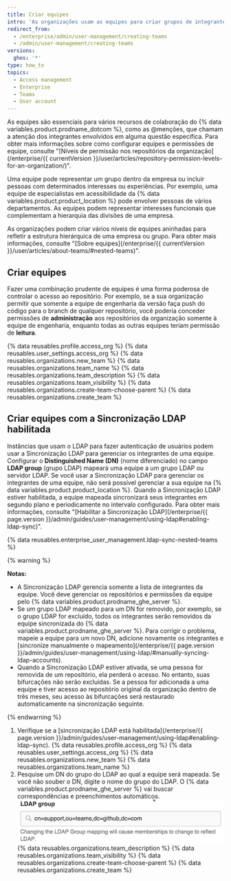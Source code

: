 ```yaml
---
title: Criar equipes
intro: 'As organizações usam as equipes para criar grupos de integrantes e controlar o acesso aos repositórios. Os integrantes da equipe podem receber permissões de leitura, gravação ou administração em determinados repositórios.'
redirect_from:
  - /enterprise/admin/user-management/creating-teams
  - /admin/user-management/creating-teams
versions:
  ghes: '*'
type: how_to
topics:
  - Access management
  - Enterprise
  - Teams
  - User account
---
```


As equipes são essenciais para vários recursos de colaboração do {% data variables.product.prodname_dotcom %}, como as @menções, que chamam a atenção dos integrantes envolvidos em alguma questão específica. Para obter mais informações sobre como configurar equipes e permissões de equipe, consulte "[Níveis de permissão nos repositórios da organização](/enterprise/{{ currentVersion }}/user/articles/repository-permission-levels-for-an-organization/)".

Uma equipe pode representar um grupo dentro da empresa ou incluir pessoas com determinados interesses ou experiências. Por exemplo, uma equipe de especialistas em acessibilidade da {% data variables.product.product_location %} pode envolver pessoas de vários departamentos. As equipes podem representar interesses funcionais que complementam a hierarquia das divisões de uma empresa.

As organizações podem criar vários níveis de equipes aninhadas para refletir a estrutura hierárquica de uma empresa ou grupo. Para obter mais informações, consulte "[Sobre equipes](/enterprise/{{ currentVersion }}/user/articles/about-teams/#nested-teams)".

## Criar equipes

Fazer uma combinação prudente de equipes é uma forma poderosa de controlar o acesso ao repositório. Por exemplo, se a sua organização permitir que somente a equipe de engenharia da versão faça push do código para o branch de qualquer repositório, você poderia conceder permissões de **administração** aos repositórios da organização somente à equipe de engenharia, enquanto todas as outras equipes teriam permissão de **leitura**.

{% data reusables.profile.access_org %}
{% data reusables.user_settings.access_org %}
{% data reusables.organizations.new_team %}
{% data reusables.organizations.team_name %}
{% data reusables.organizations.team_description %}
{% data reusables.organizations.team_visibility %}
{% data reusables.organizations.create-team-choose-parent %}
{% data reusables.organizations.create_team %}

## Criar equipes com a Sincronização LDAP habilitada

Instâncias que usam o LDAP para fazer autenticação de usuários podem usar a Sincronização LDAP para gerenciar os integrantes de uma equipe. Configurar o **Distinguished Name (DN)** (nome diferenciado) no campo **LDAP group** (grupo LDAP) mapeará uma equipe a um grupo LDAP ou servidor LDAP. Se você usar a Sincronização LDAP para gerenciar os integrantes de uma equipe, não será possível gerenciar a sua equipe na {% data variables.product.product_location %}. Quando a Sincronização LDAP estiver habilitada, a equipe mapeada sincronizará seus integrantes em segundo plano e periodicamente no intervalo configurado. Para obter mais informações, consulte "[Habilitar a Sincronização LDAP](/enterprise/{{ page.version }}/admin/guides/user-management/using-ldap#enabling-ldap-sync)".

{% data reusables.enterprise_user_management.ldap-sync-nested-teams %}

{% warning %}

**Notas:**
- A Sincronização LDAP gerencia somente a lista de integrantes da equipe. Você deve gerenciar os repositórios e permissões da equipe pelo {% data variables.product.prodname_ghe_server %}.
- Se um grupo LDAP mapeado para um DN for removido, por exemplo, se o grupo LDAP for excluído, todos os integrantes serão removidos da equipe sincronizada do {% data variables.product.prodname_ghe_server %}. Para corrigir o problema, mapeie a equipe para um novo DN, adicione novamente os integrantes e [sincronize manualmente o mapeamento](/enterprise/{{ page.version }}/admin/guides/user-management/using-ldap/#manually-syncing-ldap-accounts).
- Quando a Sincronização LDAP estiver ativada, se uma pessoa for removida de um repositório, ela perderá o acesso. No entanto, suas bifurcações não serão excluídas. Se a pessoa for adicionada a uma equipe e tiver acesso ao repositório original da organização dentro de três meses, seu acesso às bifurcações será restaurado automaticamente na sincronização seguinte.

{% endwarning %}

1. Verifique se a [sincronização LDAP está habilitada](/enterprise/{{ page.version }}/admin/guides/user-management/using-ldap#enabling-ldap-sync).
{% data reusables.profile.access_org %}
{% data reusables.user_settings.access_org %}
{% data reusables.organizations.new_team %}
{% data reusables.organizations.team_name %}
6. Pesquise um DN do grupo do LDAP ao qual a equipe será mapeada. Se você não souber o DN, digite o nome do grupo do LDAP. O {% data variables.product.prodname_ghe_server %} vai buscar correspondências e preenchimentos automáticos. ![Mapear grupo LDAP para DN](/assets/images/enterprise/orgs-and-teams/ldap-group-mapping.png)
{% data reusables.organizations.team_description %}
{% data reusables.organizations.team_visibility %}
{% data reusables.organizations.create-team-choose-parent %}
{% data reusables.organizations.create_team %}
